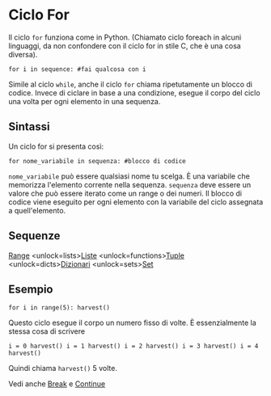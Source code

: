 # Ciclo For
Il ciclo `for` funziona come in Python. (Chiamato ciclo foreach in alcuni linguaggi, da non confondere con il ciclo for in stile C, che è una cosa diversa).

`for i in sequence:
	#fai qualcosa con i`

Simile al ciclo `while`, anche il ciclo `for` chiama ripetutamente un blocco di codice. Invece di ciclare in base a una condizione, esegue il corpo del ciclo una volta per ogni elemento in una sequenza.

## Sintassi
Un ciclo for si presenta così:

`for nome_variabile in sequenza:
	#blocco di codice`

`nome_variabile` può essere qualsiasi nome tu scelga. È una variabile che memorizza l'elemento corrente nella sequenza. `sequenza` deve essere un valore che può essere iterato come un range o dei numeri. Il blocco di codice viene eseguito per ogni elemento con la variabile del ciclo assegnata a quell'elemento.

## Sequenze
[Range](functions/range)      <unlock=lists>[Liste](docs/scripting/lists.md)      </unlock><unlock=functions>[Tuple](docs/scripting/tuples.md)      </unlock><unlock=dicts>[Dizionari](docs/scripting/dicts.md)      </unlock><unlock=sets>[Set](docs/scripting/sets.md)</unlock>

## Esempio
`for i in range(5):
    harvest()`

Questo ciclo esegue il corpo un numero fisso di volte. È essenzialmente la stessa cosa di scrivere

`i = 0
harvest()
i = 1
harvest()
i = 2
harvest()
i = 3
harvest()
i = 4
harvest()`

Quindi chiama `harvest()` 5 volte.

Vedi anche [Break](docs/scripting/break.md) e [Continue](docs/scripting/continue.md)